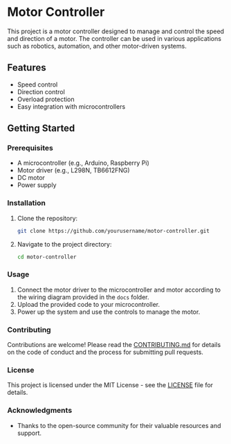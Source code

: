 # Motor Controller

This project is a motor controller designed to manage and control the speed and direction of a motor. The controller can be used in various applications such as robotics, automation, and other motor-driven systems.

## Features

- Speed control
- Direction control
- Overload protection
- Easy integration with microcontrollers

## Getting Started

### Prerequisites

- A microcontroller (e.g., Arduino, Raspberry Pi)
- Motor driver (e.g., L298N, TB6612FNG)
- DC motor
- Power supply

### Installation

1. Clone the repository:
    ```sh
    git clone https://github.com/yourusername/motor-controller.git
    ```
2. Navigate to the project directory:
    ```sh
    cd motor-controller
    ```

### Usage

1. Connect the motor driver to the microcontroller and motor according to the wiring diagram provided in the `docs` folder.
2. Upload the provided code to your microcontroller.
3. Power up the system and use the controls to manage the motor.

### Contributing

Contributions are welcome! Please read the [CONTRIBUTING.md](CONTRIBUTING.md) for details on the code of conduct and the process for submitting pull requests.

### License

This project is licensed under the MIT License - see the [LICENSE](LICENSE) file for details.

### Acknowledgments

- Thanks to the open-source community for their valuable resources and support.